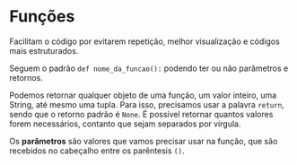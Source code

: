 # Funções

Facilitam o código por evitarem repetição, melhor visualização e códigos mais estruturados.

Seguem o padrão `def nome_da_funcao():` podendo ter ou não parâmetros e retornos.

Podemos retornar qualquer objeto de uma função, um valor inteiro, uma String, até mesmo uma tupla. Para isso, precisamos usar a palavra `return`, sendo que o retorno padrão é `None`. É possível retornar quantos valores forem necessários, contanto que sejam separados por vírgula.

Os **parâmetros** são valores que vamos precisar usar na função, que são recebidos no cabeçalho entre os parêntesis `()`.